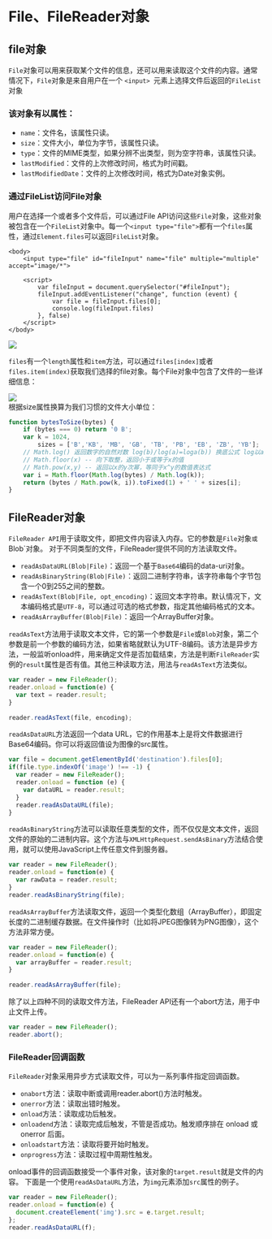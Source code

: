 # File、FileReader对象
## file对象  
`File`对象可以用来获取某个文件的信息，还可以用来读取这个文件的内容。通常情况下，`File`对象是来自用户在一个 `<input> `元素上选择文件后返回的`FileList`对象

   
### 该对象有以属性： 

 - `name`：文件名，该属性只读。
 - `size`：文件大小，单位为字节，该属性只读。
 - `type`：文件的MIME类型，如果分辨不出类型，则为空字符串，该属性只读。
 - `lastModified`：文件的上次修改时间，格式为时间戳。
 - `lastModifiedDate`：文件的上次修改时间，格式为Date对象实例。

 
###  通过FileList访问File对象

用户在选择一个或者多个文件后，可以通过File API访问这些`File`对象，这些对象被包含在一个`FileList`对象中。每一个`<input type="file">`都有一个`files`属性，通过`Element.files`可以返回`FileList`对象。

```
<body>
    <input type="file" id="fileInput" name="file" multiple="multiple" accept="image/*">

    <script>
        var fileInput = document.querySelector("#fileInput");
        fileInput.addEventListener("change", function (event) {
            var file = fileInput.files[0];
            console.log(fileInput.files)
        }, false)
    </script>
</body>
```     

![](https://coding.net/u/lamber0808/p/Images/git/raw/master/20170412131045937.png)    

`files`有一个`length`属性和`item`方法，可以通过`files[index]`或者`files.item(index)`获取我们选择的file对象。每个File对象中包含了文件的一些详细信息：    

![](https://coding.net/u/lamber0808/p/Images/git/raw/master/20170412131045938.png)   
根据size属性换算为我们习惯的文件大小单位：    
```javascript
function bytesToSize(bytes) {
    if (bytes === 0) return '0 B';  
    var k = 1024,
        sizes = ['B','KB', 'MB', 'GB', 'TB', 'PB', 'EB', 'ZB', 'YB'];
    // Math.log() 返回数字的自然对数 log(b)/log(a)=loga(b)) 换底公式 log以a为底b的对数
    // Math.floor(x) -- 向下取整，返回小于或等于x的值
    // Math.pow(x,y) -- 返回以x的y次幂，等同于x^y的数值表达式
    var i = Math.floor(Math.log(bytes) / Math.log(k));
    return (bytes / Math.pow(k, i)).toFixed(1) + ' ' + sizes[i];
}
```    
## FileReader对象   
`FileReader API`用于读取文件，即把文件内容读入内存。它的参数是`File`对象`或`Blob`对象。    对于不同类型的文件，FileReader提供不同的方法读取文件。    

 - `readAsDataURL(Blob|File)`：返回一个基于`Base64`编码的data-uri对象。  
 - `readAsBinaryString(Blob|File)`：返回二进制字符串，该字符串每个字节包含一个0到255之间的整数。   
 - `readAsText(Blob|File, opt_encoding)`：返回文本字符串。默认情况下，文本编码格式是`UTF-8`，可以通过可选的格式参数，指定其他编码格式的文本。
 - `readAsArrayBuffer(Blob|File)`：返回一个ArrayBuffer对象。   
 
`readAsText`方法用于读取文本文件，它的第一个参数是`File`或`Blob`对象，第二个参数是前一个参数的编码方法，如果省略就默认为UTF-8编码。该方法是异步方法，一般监听onload件，用来确定文件是否加载结束，方法是判断`FileReader`实例的`result`属性是否有值。其他三种读取方法，用法与`readAsText`方法类似。  

```javascript
var reader = new FileReader();
reader.onload = function(e) {
  var text = reader.result;
}
 
reader.readAsText(file, encoding);
```

`readAsDataURL`方法返回一个data URL，它的作用基本上是将文件数据进行Base64编码。你可以将返回值设为图像的src属性。   

```javascript
var file = document.getElementById('destination').files[0];
if(file.type.indexOf('image') !== -1) {
  var reader = new FileReader();
  reader.onload = function (e) {
    var dataURL = reader.result;
  }
  reader.readAsDataURL(file);
}
```    

`readAsBinaryString`方法可以读取任意类型的文件，而不仅仅是文本文件，返回文件的原始的二进制内容。这个方法与`XMLHttpRequest.sendAsBinary`方法结合使用，就可以使用JavaScript上传任意文件到服务器。   
```javascript
var reader = new FileReader();
reader.onload = function(e) {
  var rawData = reader.result;
}
reader.readAsBinaryString(file);

```

`readAsArrayBuffer`方法读取文件，返回一个类型化数组（ArrayBuffer），即固定长度的二进制缓存数据。在文件操作时（比如将JPEG图像转为PNG图像），这个方法非常方便。   
```javascript
var reader = new FileReader();
reader.onload = function(e) {
  var arrayBuffer = reader.result;
}
 
reader.readAsArrayBuffer(file);
```   




除了以上四种不同的读取文件方法，FileReader API还有一个abort方法，用于中止文件上传。    

```javascript
var reader = new FileReader();
reader.abort();
```

### FileReader回调函数

`FileReader`对象采用异步方式读取文件，可以为一系列事件指定回调函数。    

 - `onabort`方法：读取中断或调用reader.abort()方法时触发。
 - `onerror`方法：读取出错时触发。
 - `onload`方法：读取成功后触发。
 - `onloadend`方法：读取完成后触发，不管是否成功。触发顺序排在 onload 或 onerror 后面。
 - `onloadstart`方法：读取将要开始时触发。
 - `onprogress`方法：读取过程中周期性触发。    


onload事件的回调函数接受一个事件对象，该对象的`target.result`就是文件的内容。    下面是一个使用`readAsDataURL`方法，为`img`元素添加`src`属性的例子。 

```javascript
var reader = new FileReader();
reader.onload = function(e) {
  document.createElement('img').src = e.target.result;
};
reader.readAsDataURL(f);
```









  
